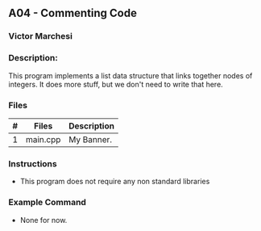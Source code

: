 ## A04 - Commenting Code
### Victor Marchesi
### Description:

This program implements a list data structure that links together nodes of integers. It does more stuff, but we don't need to write that here.

### Files

|   #   | Files    | Description                      |
| :---: | -------- | -------------------------------- |
|   1   | main.cpp | My Banner. |


### Instructions

- This program does not require any non standard libraries

### Example Command

- None for now.
